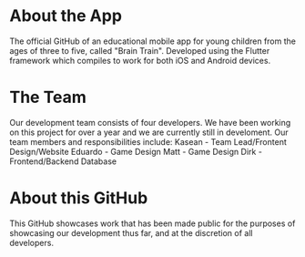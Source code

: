 # About the App
The official GitHub of an educational mobile app for young children
from the ages of three to five, called "Brain Train". Developed using 
the Flutter framework which compiles to work for both iOS and Android devices.

# The Team
Our development team consists of four developers. We have been working on this
project for over a year and we are currently still in develoment.
Our team members and responsibilities include:
Kasean - Team Lead/Frontent Design/Website
Eduardo - Game Design
Matt - Game Design
Dirk - Frontend/Backend Database

# About this GitHub
This GitHub showcases work that has been made public for the purposes of showcasing
our development thus far, and at the discretion of all developers.
